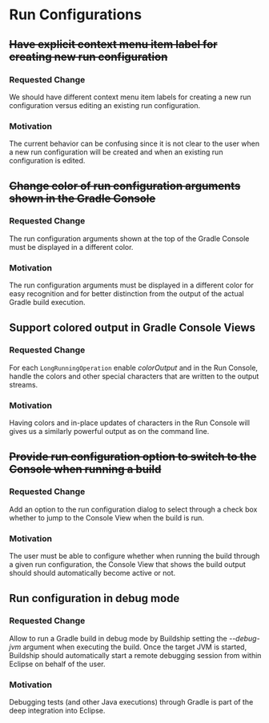 # Run Configurations

## ~~Have explicit context menu item label for creating new run configuration~~

### Requested Change

We should have different context menu item labels for creating a new run configuration versus
editing an existing run configuration.

### Motivation

The current behavior can be confusing since it is not clear to the user when a new run configuration will
be created and when an existing run configuration is edited.


## ~~Change color of run configuration arguments shown in the Gradle Console~~

### Requested Change

The run configuration arguments shown at the top of the Gradle Console must be displayed in a different color.

### Motivation

The run configuration arguments must be displayed in a different color for easy recognition and for better distinction
from the output of the actual Gradle build execution.


## Support colored output in Gradle Console Views

### Requested Change

For each `LongRunningOperation` enable _colorOutput_ and in the Run Console, handle the colors and other special characters
that are written to the output streams.

### Motivation

Having colors and in-place updates of characters in the Run Console will gives us a similarly powerful output as on the command line.


## ~~Provide run configuration option to switch to the Console when running a build~~

### Requested Change

Add an option to the run configuration dialog to select through a check box whether to jump to the Console View when the build is run.

### Motivation

The user must be able to configure whether when running the build through a given run configuration, the Console View that shows the build
output should should automatically become active or not.


## Run configuration in debug mode

### Requested Change

Allow to run a Gradle build in debug mode by Buildship setting the _--debug-jvm_ argument when executing the build. Once
the target JVM is started, Buildship should automatically start a remote debugging session from within Eclipse on behalf
of the user.

### Motivation

Debugging tests (and other Java executions) through Gradle is part of the deep integration into Eclipse.
